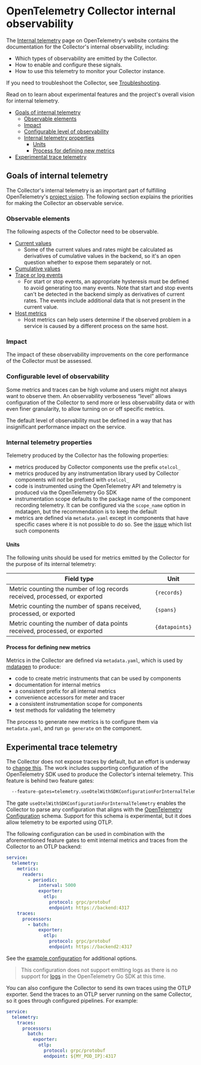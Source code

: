 # OpenTelemetry Collector internal observability

The [Internal telemetry] page on OpenTelemetry's website contains the
documentation for the Collector's internal observability, including:

- Which types of observability are emitted by the Collector.
- How to enable and configure these signals.
- How to use this telemetry to monitor your Collector instance.

If you need to troubleshoot the Collector, see [Troubleshooting].

Read on to learn about experimental features and the project's overall vision
for internal telemetry.

<!-- toc -->

- [Goals of internal telemetry](#goals-of-internal-telemetry)
  * [Observable elements](#observable-elements)
  * [Impact](#impact)
  * [Configurable level of observability](#configurable-level-of-observability)
  * [Internal telemetry properties](#internal-telemetry-properties)
    + [Units](#units)
    + [Process for defining new metrics](#process-for-defining-new-metrics)
- [Experimental trace telemetry](#experimental-trace-telemetry)

<!-- tocstop -->

## Goals of internal telemetry

The Collector's internal telemetry is an important part of fulfilling
OpenTelemetry's [project vision](vision.md). The following section explains the
priorities for making the Collector an observable service.

### Observable elements

The following aspects of the Collector need to be observable.

- [Current values]
  - Some of the current values and rates might be calculated as derivatives of
    cumulative values in the backend, so it's an open question whether to expose
    them separately or not.
- [Cumulative values]
- [Trace or log events]
  - For start or stop events, an appropriate hysteresis must be defined to avoid
    generating too many events. Note that start and stop events can't be
    detected in the backend simply as derivatives of current rates. The events
    include additional data that is not present in the current value.
- [Host metrics]
  - Host metrics can help users determine if the observed problem in a service
    is caused by a different process on the same host.

### Impact

The impact of these observability improvements on the core performance of the
Collector must be assessed.

### Configurable level of observability

Some metrics and traces can be high volume and users might not always want to
observe them. An observability verboseness “level” allows configuration of the
Collector to send more or less observability data or with even finer
granularity, to allow turning on or off specific metrics.

The default level of observability must be defined in a way that has
insignificant performance impact on the service.

### Internal telemetry properties

Telemetry produced by the Collector has the following properties:

- metrics produced by Collector components use the prefix `otelcol_`
- metrics produced by any instrumentation library used by Collector components will *not* be prefixed with `otelcol_`
- code is instrumented using the OpenTelemetry API and telemetry is produced via the OpenTelemetry Go SDK
- instrumentation scope defaults to the package name of the component recording telemetry. It can be configured
  via the `scope_name` option in mdatagen, but the recommendation is to keep the default
- metrics are defined via `metadata.yaml` except in components that have specific cases where
  it is not possible to do so. See the [issue](https://github.com/open-telemetry/opentelemetry-collector-contrib/issues/33523)
  which list such components

#### Units

The following units should be used for metrics emitted by the Collector
for the purpose of its internal telemetry:

| Field type                                                                 | Unit           |
| -------------------------------------------------------------------------- | -------------- |
| Metric counting the number of log records received, processed, or exported | `{records}`    |
| Metric counting the number of spans received, processed, or exported       | `{spans}`      |
| Metric counting the number of data points received, processed, or exported | `{datapoints}` |

#### Process for defining new metrics

Metrics in the Collector are defined via `metadata.yaml`, which is used by [mdatagen] to
produce:

- code to create metric instruments that can be used by components
- documentation for internal metrics
- a consistent prefix for all internal metrics
- convenience accessors for meter and tracer
- a consistent instrumentation scope for components
- test methods for validating the telemetry

The process to generate new metrics is to configure them via
`metadata.yaml`, and run `go generate` on the component.

## Experimental trace telemetry

The Collector does not expose traces by default, but an effort is underway to
[change this][issue7532]. The work includes supporting configuration of the
OpenTelemetry SDK used to produce the Collector's internal telemetry. This
feature is behind two feature gates:

```bash
  --feature-gates=telemetry.useOtelWithSDKConfigurationForInternalTelemetry
```

The gate `useOtelWithSDKConfigurationForInternalTelemetry` enables the Collector
to parse any configuration that aligns with the [OpenTelemetry Configuration]
schema. Support for this schema is experimental, but it does allow telemetry to
be exported using OTLP.

The following configuration can be used in combination with the aforementioned
feature gates to emit internal metrics and traces from the Collector to an OTLP
backend:

```yaml
service:
  telemetry:
    metrics:
      readers:
        - periodic:
            interval: 5000
            exporter:
              otlp:
                protocol: grpc/protobuf
                endpoint: https://backend:4317
    traces:
      processors:
        - batch:
            exporter:
              otlp:
                protocol: grpc/protobuf
                endpoint: https://backend2:4317
```

See the [example configuration][kitchen-sink] for additional options.

> This configuration does not support emitting logs as there is no support for
> [logs] in the OpenTelemetry Go SDK at this time.

You can also configure the Collector to send its own traces using the OTLP
exporter. Send the traces to an OTLP server running on the same Collector, so it
goes through configured pipelines. For example:

```yaml
service:
  telemetry:
    traces:
      processors:
        batch:
          exporter:
            otlp:
              protocol: grpc/protobuf
              endpoint: ${MY_POD_IP}:4317
```

[Internal telemetry]:
  https://opentelemetry.io/docs/collector/internal-telemetry/
[Troubleshooting]: https://opentelemetry.io/docs/collector/troubleshooting/
[issue7532]:
  https://github.com/open-telemetry/opentelemetry-collector/issues/7532
[issue7454]:
  https://github.com/open-telemetry/opentelemetry-collector/issues/7454
[logs]: https://github.com/open-telemetry/opentelemetry-go/issues/3827
[OpenTelemetry Configuration]:
  https://github.com/open-telemetry/opentelemetry-configuration
[kitchen-sink]:
  https://github.com/open-telemetry/opentelemetry-configuration/blob/main/examples/kitchen-sink.yaml
[Current values]:
  https://opentelemetry.io/docs/collector/internal-telemetry/#values-observable-with-internal-metrics
[Cumulative values]:
  https://opentelemetry.io/docs/collector/internal-telemetry/#values-observable-with-internal-metrics
[Trace or log events]:
  https://opentelemetry.io/docs/collector/internal-telemetry/#events-observable-with-internal-logs
[Host metrics]:
  https://opentelemetry.io/docs/collector/internal-telemetry/#lists-of-internal-metrics
[mdatagen]:
  https://github.com/open-telemetry/opentelemetry-collector/tree/main/cmd/mdatagen
